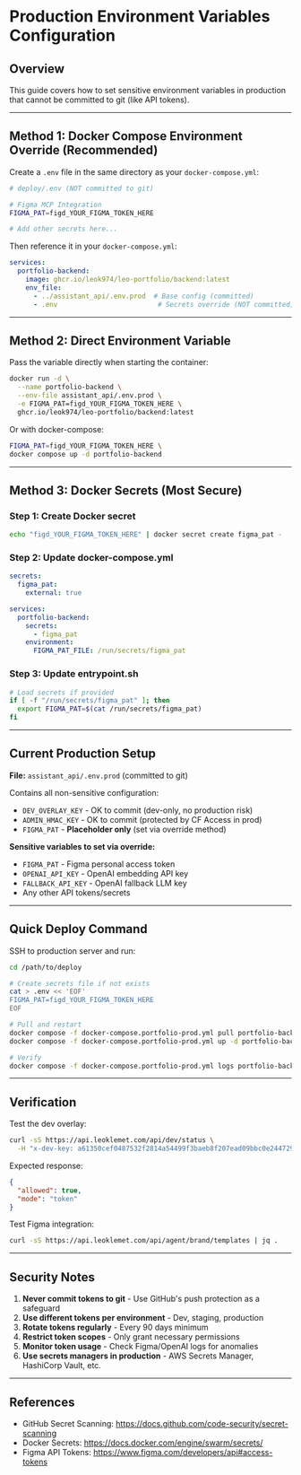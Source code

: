 # Production Environment Variables Configuration

## Overview

This guide covers how to set sensitive environment variables in production that cannot be committed to git (like API tokens).

---

## Method 1: Docker Compose Environment Override (Recommended)

Create a `.env` file in the same directory as your `docker-compose.yml`:

```bash
# deploy/.env (NOT committed to git)

# Figma MCP Integration  
FIGMA_PAT=figd_YOUR_FIGMA_TOKEN_HERE

# Add other secrets here...
```

Then reference it in your `docker-compose.yml`:

```yaml
services:
  portfolio-backend:
    image: ghcr.io/leok974/leo-portfolio/backend:latest
    env_file:
      - ../assistant_api/.env.prod  # Base config (committed)
      - .env                         # Secrets override (NOT committed)
```

---

## Method 2: Direct Environment Variable

Pass the variable directly when starting the container:

```bash
docker run -d \
  --name portfolio-backend \
  --env-file assistant_api/.env.prod \
  -e FIGMA_PAT=figd_YOUR_FIGMA_TOKEN_HERE \
  ghcr.io/leok974/leo-portfolio/backend:latest
```

Or with docker-compose:

```bash
FIGMA_PAT=figd_YOUR_FIGMA_TOKEN_HERE \
docker compose up -d portfolio-backend
```

---

## Method 3: Docker Secrets (Most Secure)

### Step 1: Create Docker secret

```bash
echo "figd_YOUR_FIGMA_TOKEN_HERE" | docker secret create figma_pat -
```

### Step 2: Update docker-compose.yml

```yaml
secrets:
  figma_pat:
    external: true

services:
  portfolio-backend:
    secrets:
      - figma_pat
    environment:
      FIGMA_PAT_FILE: /run/secrets/figma_pat
```

### Step 3: Update entrypoint.sh

```bash
# Load secrets if provided
if [ -f "/run/secrets/figma_pat" ]; then
  export FIGMA_PAT=$(cat /run/secrets/figma_pat)
fi
```

---

## Current Production Setup

**File:** `assistant_api/.env.prod` (committed to git)

Contains all non-sensitive configuration:
- `DEV_OVERLAY_KEY` - OK to commit (dev-only, no production risk)
- `ADMIN_HMAC_KEY` - OK to commit (protected by CF Access in prod)
- `FIGMA_PAT` - **Placeholder only** (set via override method)

**Sensitive variables to set via override:**
- `FIGMA_PAT` - Figma personal access token
- `OPENAI_API_KEY` - OpenAI embedding API key
- `FALLBACK_API_KEY` - OpenAI fallback LLM key
- Any other API tokens/secrets

---

## Quick Deploy Command

SSH to production server and run:

```bash
cd /path/to/deploy

# Create secrets file if not exists
cat > .env << 'EOF'
FIGMA_PAT=figd_YOUR_FIGMA_TOKEN_HERE
EOF

# Pull and restart
docker compose -f docker-compose.portfolio-prod.yml pull portfolio-backend
docker compose -f docker-compose.portfolio-prod.yml up -d portfolio-backend

# Verify
docker compose -f docker-compose.portfolio-prod.yml logs portfolio-backend | grep -i figma
```

---

## Verification

Test the dev overlay:

```bash
curl -sS https://api.leoklemet.com/api/dev/status \
  -H "x-dev-key: a61350cef0487532f2814a54499f3baeb8f207ead09bbc0e24472911ce6e0cc9" | jq .
```

Expected response:
```json
{
  "allowed": true,
  "mode": "token"
}
```

Test Figma integration:

```bash
curl -sS https://api.leoklemet.com/api/agent/brand/templates | jq .
```

---

## Security Notes

1. **Never commit tokens to git** - Use GitHub's push protection as a safeguard
2. **Use different tokens per environment** - Dev, staging, production
3. **Rotate tokens regularly** - Every 90 days minimum
4. **Restrict token scopes** - Only grant necessary permissions
5. **Monitor token usage** - Check Figma/OpenAI logs for anomalies
6. **Use secrets managers in production** - AWS Secrets Manager, HashiCorp Vault, etc.

---

## References

- GitHub Secret Scanning: https://docs.github.com/code-security/secret-scanning
- Docker Secrets: https://docs.docker.com/engine/swarm/secrets/
- Figma API Tokens: https://www.figma.com/developers/api#access-tokens
